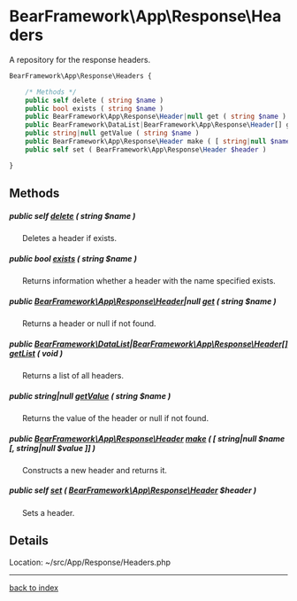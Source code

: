 # BearFramework\App\Response\Headers

A repository for the response headers.

```php
BearFramework\App\Response\Headers {

	/* Methods */
	public self delete ( string $name )
	public bool exists ( string $name )
	public BearFramework\App\Response\Header|null get ( string $name )
	public BearFramework\DataList|BearFramework\App\Response\Header[] getList ( void )
	public string|null getValue ( string $name )
	public BearFramework\App\Response\Header make ( [ string|null $name [, string|null $value ]] )
	public self set ( BearFramework\App\Response\Header $header )

}
```

## Methods

##### public self [delete](bearframework.app.response.headers.delete.method.md) ( string $name )

&nbsp;&nbsp;&nbsp;&nbsp;&nbsp;&nbsp;Deletes a header if exists.

##### public bool [exists](bearframework.app.response.headers.exists.method.md) ( string $name )

&nbsp;&nbsp;&nbsp;&nbsp;&nbsp;&nbsp;Returns information whether a header with the name specified exists.

##### public [BearFramework\App\Response\Header](bearframework.app.response.header.class.md)|null [get](bearframework.app.response.headers.get.method.md) ( string $name )

&nbsp;&nbsp;&nbsp;&nbsp;&nbsp;&nbsp;Returns a header or null if not found.

##### public [BearFramework\DataList](bearframework.datalist.class.md)|[BearFramework\App\Response\Header[]](bearframework.app.response.header.class.md) [getList](bearframework.app.response.headers.getlist.method.md) ( void )

&nbsp;&nbsp;&nbsp;&nbsp;&nbsp;&nbsp;Returns a list of all headers.

##### public string|null [getValue](bearframework.app.response.headers.getvalue.method.md) ( string $name )

&nbsp;&nbsp;&nbsp;&nbsp;&nbsp;&nbsp;Returns the value of the header or null if not found.

##### public [BearFramework\App\Response\Header](bearframework.app.response.header.class.md) [make](bearframework.app.response.headers.make.method.md) ( [ string|null $name [, string|null $value ]] )

&nbsp;&nbsp;&nbsp;&nbsp;&nbsp;&nbsp;Constructs a new header and returns it.

##### public self [set](bearframework.app.response.headers.set.method.md) ( [BearFramework\App\Response\Header](bearframework.app.response.header.class.md) $header )

&nbsp;&nbsp;&nbsp;&nbsp;&nbsp;&nbsp;Sets a header.

## Details

Location: ~/src/App/Response/Headers.php

---

[back to index](index.md)

